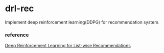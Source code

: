 # drl-rec
Implement deep reinforcement learning(DDPG) for recommendation system.

### reference
[Deep Reinforcement Learning for List-wise Recommendations](https://arxiv.org/abs/1801.00209)

